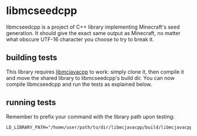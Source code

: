 # libmcseedcpp
libmcseedcpp is a project of C++ library implementing Minecraft's seed
generation. It should give the exact same output as Minecraft, no
matter what obscure UTF-16 character you choose to try to break it.

## building tests
This library requires [libmcjavacpp](https://github.com/cylgom/libmcjavacpp)
to work: simply clone it, then compile it and move the shared library to
libmcseedcpp's build dir. You can now compile libmcseedcpp and run the
tests as explained below.

## running tests
Remember to prefix your command with the library path upon testing:
```
LD_LIBRARY_PATH="/home/user/path/to/dir/libmcjavacpp/build/libmcjavacpp.so"
```
